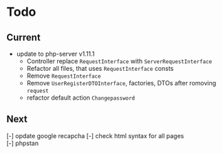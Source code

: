 # Todo

## Current

- update to php-server v1.11.1
  - Controller replace `RequestInterface` with `ServerRequestInterface`
  - Refactor all files, that uses `RequestInterface` consts
  - Remove `RequestInterface`
  - Remove `UserRegisterDTOInterface`, factories, DTOs after romoving `request`
  - refactor default action `Changepassword`

## Next

[-] opdate google recapcha
[-] check html syntax for all pages  
[-] phpstan  
